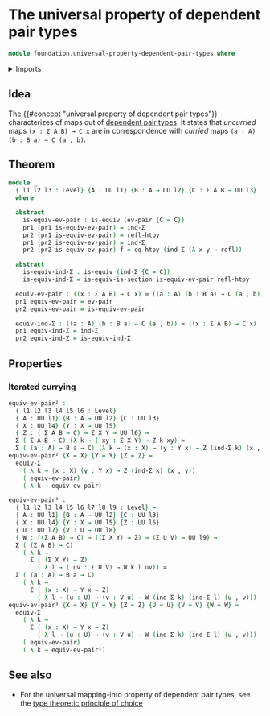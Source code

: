 # The universal property of dependent pair types

```agda
module foundation.universal-property-dependent-pair-types where
```

<details><summary>Imports</summary>

```agda
open import foundation.dependent-pair-types
open import foundation.function-extensionality
open import foundation.universe-levels

open import foundation-core.equivalences
open import foundation-core.functoriality-dependent-pair-types
open import foundation-core.homotopies
open import foundation-core.identity-types
```

</details>

## Idea

The {{#concept "universal property of dependent pair types"}} characterizes of
maps out of [dependent pair types](foundation.dependent-pair-types.md). It
states that _uncurried_ maps `(x : Σ A B) → C x` are in correspondence with
_curried_ maps `(a : A) (b : B a) → C (a , b)`.

## Theorem

```agda
module _
  { l1 l2 l3 : Level} {A : UU l1} {B : A → UU l2} {C : Σ A B → UU l3}
  where

  abstract
    is-equiv-ev-pair : is-equiv (ev-pair {C = C})
    pr1 (pr1 is-equiv-ev-pair) = ind-Σ
    pr2 (pr1 is-equiv-ev-pair) = refl-htpy
    pr1 (pr2 is-equiv-ev-pair) = ind-Σ
    pr2 (pr2 is-equiv-ev-pair) f = eq-htpy (ind-Σ (λ x y → refl))

  abstract
    is-equiv-ind-Σ : is-equiv (ind-Σ {C = C})
    is-equiv-ind-Σ = is-equiv-is-section is-equiv-ev-pair refl-htpy

  equiv-ev-pair : ((x : Σ A B) → C x) ≃ ((a : A) (b : B a) → C (a , b))
  pr1 equiv-ev-pair = ev-pair
  pr2 equiv-ev-pair = is-equiv-ev-pair

  equiv-ind-Σ : ((a : A) (b : B a) → C (a , b)) ≃ ((x : Σ A B) → C x)
  pr1 equiv-ind-Σ = ind-Σ
  pr2 equiv-ind-Σ = is-equiv-ind-Σ
```

## Properties

### Iterated currying

```agda
equiv-ev-pair² :
  { l1 l2 l3 l4 l5 l6 : Level}
  { A : UU l1} {B : A → UU l2} {C : UU l3}
  { X : UU l4} {Y : X → UU l5}
  { Z : ( Σ A B → C) → Σ X Y → UU l6} →
  Σ ( Σ A B → C) (λ k → ( xy : Σ X Y) → Z k xy) ≃
  Σ ( (a : A) → B a → C) (λ k → (x : X) → (y : Y x) → Z (ind-Σ k) (x , y))
equiv-ev-pair² {X = X} {Y = Y} {Z = Z} =
  equiv-Σ
    ( λ k → (x : X) (y : Y x) → Z (ind-Σ k) (x , y))
    ( equiv-ev-pair)
    ( λ k → equiv-ev-pair)

equiv-ev-pair³ :
  { l1 l2 l3 l4 l5 l6 l7 l8 l9 : Level} →
  { A : UU l1} {B : A → UU l2} {C : UU l3}
  { X : UU l4} {Y : X → UU l5} {Z : UU l6}
  { U : UU l7} {V : U → UU l8}
  { W : ((Σ A B) → C) → ((Σ X Y) → Z) → (Σ U V) → UU l9} →
  Σ ( (Σ A B) → C)
    ( λ k →
      Σ ( (Σ X Y) → Z)
        ( λ l → ( uv : Σ U V) → W k l uv)) ≃
  Σ ( (a : A) → B a → C)
    ( λ k →
      Σ ( (x : X) → Y x → Z)
        ( λ l → (u : U) → (v : V u) → W (ind-Σ k) (ind-Σ l) (u , v)))
equiv-ev-pair³ {X = X} {Y = Y} {Z = Z} {U = U} {V = V} {W = W} =
  equiv-Σ
    ( λ k →
      Σ ( (x : X) → Y x → Z)
        ( λ l → (u : U) → (v : V u) → W (ind-Σ k) (ind-Σ l) (u , v)))
    ( equiv-ev-pair)
    ( λ k → equiv-ev-pair²)
```

## See also

- For the universal mapping-into property of dependent pair types, see the
  [type theoretic principle of choice](foundation-core.type-theoretic-principle-of-choice.md)
